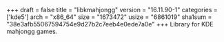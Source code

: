+++
draft = false
title = "libkmahjongg"
version = "16.11.90-1"
categories = ['kde5']
arch = "x86_64"
size = "1673472"
usize = "6861019"
sha1sum = "38e3afb55067594754e9d27b2c7eeb4e0ede7a0e"
+++
Library for KDE mahjongg games.